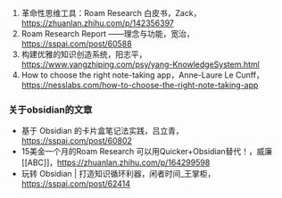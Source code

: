 1. 革命性思维工具：Roam Research 白皮书，Zack，https://zhuanlan.zhihu.com/p/142356397
3. Roam Research Report ——理念与功能，宽治，https://sspai.com/post/60588
4. 构建优雅的知识创造系统，阳志平，https://www.yangzhiping.com/psy/yang-KnowledgeSystem.html
6. How to choose the right note-taking app，Anne-Laure Le Cunff，https://nesslabs.com/how-to-choose-the-right-note-taking-app

### 关于obsidian的文章
- 基于 Obsidian 的卡片盒笔记法实践，吕立青，https://sspai.com/post/60802
- 15美金一个月的Roam Research 可以用Quicker+Obsidian替代！，威廉[[ABC]]，https://zhuanlan.zhihu.com/p/164299598
- 玩转 Obsidian | 打造知识循环利器，闲者时间_王掌柜，https://sspai.com/post/62414



